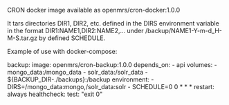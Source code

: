 CRON docker image available as openmrs/cron-docker:1.0.0

It tars directories DIR1, DIR2, etc. defined in the DIRS environment variable in the format DIR1:NAME1,DIR2:NAME2,... under /backup/NAME1-Y-m-d_H-M-S.tar.gz by defined SCHEDULE.

Example of use with docker-compose:

  backup:
    image: openmrs/cron-backup:1.0.0
    depends_on:
      - api
    volumes:
      - mongo_data:/mongo_data
      - solr_data:/solr_data
      - ${BACKUP_DIR-./backups}:/backup
    environment:
      - DIRS=/mongo_data:mongo,/solr_data:solr
      - SCHEDULE=0 0 * * *
    restart: always
    healthcheck:
      test: "exit 0"